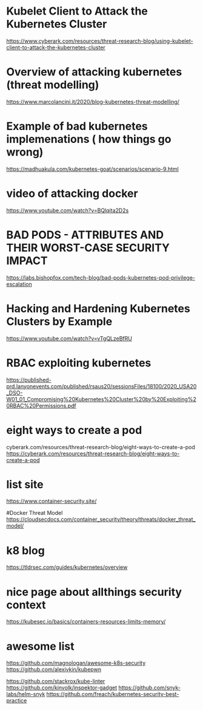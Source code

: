 # Kubelet Client to Attack the Kubernetes Cluster
https://www.cyberark.com/resources/threat-research-blog/using-kubelet-client-to-attack-the-kubernetes-cluster

# Overview of attacking kubernetes (threat modelling)
https://www.marcolancini.it/2020/blog-kubernetes-threat-modelling/

# Example of bad kubernetes implemenations ( how things go wrong)
https://madhuakula.com/kubernetes-goat/scenarios/scenario-9.html

# video of attacking docker
https://www.youtube.com/watch?v=BQlqita2D2s

# BAD PODS - ATTRIBUTES AND THEIR WORST-CASE SECURITY IMPACT
https://labs.bishopfox.com/tech-blog/bad-pods-kubernetes-pod-privilege-escalation

# Hacking and Hardening Kubernetes Clusters by Example
https://www.youtube.com/watch?v=vTgQLzeBfRU

# RBAC exploiting kubernetes
https://published-prd.lanyonevents.com/published/rsaus20/sessionsFiles/18100/2020_USA20_DSO-W01_01_Compromising%20Kubernetes%20Cluster%20by%20Exploiting%20RBAC%20Permissions.pdf

# eight ways to create a pod
cyberark.com/resources/threat-research-blog/eight-ways-to-create-a-pod
https://cyberark.com/resources/threat-research-blog/eight-ways-to-create-a-pod



# list site
https://www.container-security.site/

#Docker Threat Model
https://cloudsecdocs.com/container_security/theory/threats/docker_threat_model/

# k8 blog
https://tldrsec.com/guides/kubernetes/overview

# nice page about allthings security context
https://kubesec.io/basics/containers-resources-limits-memory/

# awesome list
https://github.com/magnologan/awesome-k8s-security
https://github.com/alexivkin/kubepwn


https://github.com/stackrox/kube-linter
https://github.com/kinvolk/inspektor-gadget
https://github.com/snyk-labs/helm-snyk
https://github.com/freach/kubernetes-security-best-practice
